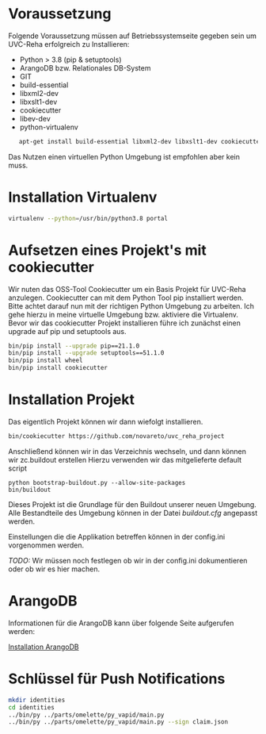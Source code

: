 # Voraussetzung

Folgende Voraussetzung müssen auf Betriebssystemseite gegeben sein um UVC-Reha erfolgreich zu Installieren:

 - Python > 3.8 (pip & setuptools)
 - ArangoDB bzw. Relationales DB-System
 - GIT
 - build-essential
 - libxml2-dev
 - libxslt1-dev
 - cookiecutter
 - libev-dev
 - python-virtualenv


```bash
   apt-get install build-essential libxml2-dev libxslt1-dev cookiecutter libev-dev python-virtualenv git 
```


Das Nutzen einen virtuellen Python Umgebung ist empfohlen aber kein muss. 


# Installation Virtualenv

``` bash
virtualenv --python=/usr/bin/python3.8 portal
```


# Aufsetzen eines Projekt's mit cookiecutter


Wir nuten das OSS-Tool Cookiecutter um ein Basis Projekt für UVC-Reha anzulegen.
Cookiecutter can mit dem Python Tool pip installiert werden. Bitte achtet darauf
nun mit der richtigen Python Umgebung zu arbeiten. 
Ich gehe hierzu in meine virtuelle Umgebung bzw. aktiviere die Virtualenv.
Bevor wir das cookiecutter Projekt installieren führe ich zunächst einen upgrade auf pip und setuptools aus.


``` bash 
bin/pip install --upgrade pip==21.1.0
bin/pip install --upgrade setuptools==51.1.0
bin/pip install wheel
bin/pip install cookiecutter
```



# Installation Projekt

Das eigentlich Projekt können wir dann wiefolgt installieren.


``` bash 
bin/cookiecutter https://github.com/novareto/uvc_reha_project 
```

Anschließend können wir in das Verzeichnis wechseln, und dann können wir 
zc.buildout erstellen Hierzu verwenden wir das mitgelieferte default script


``` 
python bootstrap-buildout.py --allow-site-packages
bin/buildout
```



Dieses Projekt ist die Grundlage für den Buildout unserer
neuen Umgebung. Alle Bestandteile des Umgebung können
in der Datei *buildout.cfg* angepasst werden. 

Einstellungen die die Applikation betreffen können in der 
config.ini vorgenommen werden.

*TODO:* Wir müssen noch festlegen ob wir in der config.ini dokumentieren
oder ob wir es hier machen.

# ArangoDB

Informationen für die ArangoDB kann über folgende Seite aufgerufen werden:

[Installation ArangoDB](https://www.arangodb.com/download-major/ubuntu/)



# Schlüssel für Push Notifications

``` bash
mkdir identities
cd identities
../bin/py ../parts/omelette/py_vapid/main.py
../bin/py ../parts/omelette/py_vapid/main.py --sign claim.json
```



